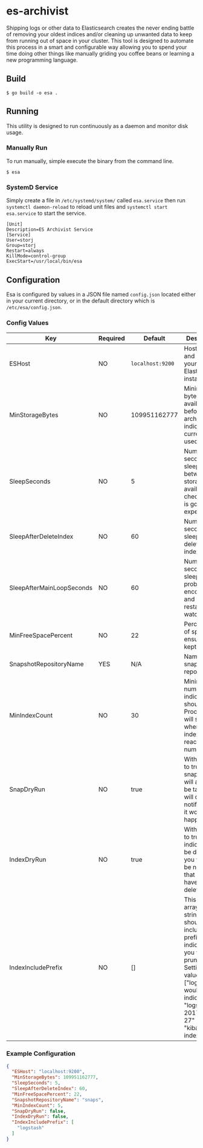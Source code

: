 # es-archivist
Shipping logs or other data to Elasticsearch creates the never ending battle of removing your oldest indices and/or cleaning up unwanted data to keep from running out of space in your cluster. This tool is designed to automate this process in a smart and configurable way allowing you to spend your time doing other things like manually griding you coffee beans or learning a new programming language.

## Build
```
$ go build -o esa .
```

## Running
This utility is designed to run continuously as a daemon and monitor disk usage.

### Manually Run
To run manually, simple execute the binary from the command line.
```
$ esa
```

### SystemD Service
Simply create a file in `/etc/systemd/system/` called `esa.service` then run `systemctl daemon-reload` to reload unit files and `systemctl start esa.service` to start the service.

```
[Unit]
Description=ES Archivist Service
[Service]
User=storj
Group=storj
Restart=always
KillMode=control-group
ExecStart=/usr/local/bin/esa
```

## Configuration
Esa is configured by values in a JSON file named `config.json` located either in your current directory, or in the default directory which is `/etc/esa/config.json`.

### Config Values
| Key | Required | Default | Description |
| --- | -------- | ------- | ----------- |
| ESHost | NO | `localhost:9200` | Hostname and port of your ElasticSearch instance |
| MinStorageBytes | NO | 109951162777 | Minimum bytes available before archiving indices (not currently used) |
| SleepSeconds | NO | 5 | Number of seconds to sleep between storage available checks if all is going as expected |
| SleepAfterDeleteIndex | NO | 60 | Number of seconds to sleep after deleting an index |
| SleepAfterMainLoopSeconds | NO | 60 | Number of seconds to sleep if a problem is encountered and we restart the watcher |
| MinFreeSpacePercent | NO | 22 | Percentage of space to ensure is kept free |
| SnapshotRepositoryName | YES | N/A | Name of your snapshot repository |
| MinIndexCount | NO | 30 | Minimum number of indices that should exist. Processing will stop when the index count reaches this number |
| SnapDryRun | NO | true | With this set to true, no snapshots will actually be taken, you will only be notified that it would have happened |
| IndexDryRun | NO | true | With this set to true, no indices will be deleted, you will only be notified that it would have been deleted |
| IndexIncludePrefix | NO | [] | This is an array of strings which should include a prefix of indices that you wish to prune (I.E. Setting this value to ["logstash"] would prune indices like "logstash-2017-04-27" but not "kibana-index") |

### Example Configuration
```json
{
  "ESHost": "localhost:9200",
  "MinStorageBytes": 109951162777,
  "SleepSeconds": 5,
  "SleepAfterDeleteIndex": 60,
  "MinFreeSpacePercent": 22,
  "SnapshotRepositoryName": "snaps",
  "MinIndexCount": 5,
  "SnapDryRun": false,
  "IndexDryRun": false,
  "IndexIncludePrefix": [
    "logstash"
  ]
}
```

